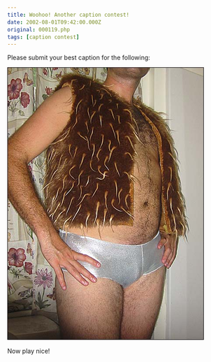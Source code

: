 ```yaml
---
title: Woohoo! Another caption contest!
date: 2002-08-01T09:42:00.000Z
original: 000119.php
tags: [caption contest]
---
```


Please submit your best caption for the following:

<p class="polaroid" style="--deg: -2deg"><img src="./vest.jpg" /></p>

Now play nice!

